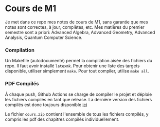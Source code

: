 # Cours de M1

Je met dans ce repo mes notes de cours de M1, sans garantie que mes notes sont correctes, à jour, complètes, etc. Mes matières du premier semestre sont a priori: Advanced Algebra, Advanced Geometry, Advanced Analysis, Quantum Computer Science.

### Compilation

Un Makefile (autodocumenté) permet la compilation aisée des fichiers du repo. Il faut avoir installé `latexmk`.
Pour obtenir une liste des targets disponible, utiliser simplement `make`. Pour tout compiler, utilise `make all`.

### PDF Compilés

À chaque push, Github Actions se charge de compiler le projet et déploie les fichiers compilés en tant que release.
La dernière version des fichiers compilés est donc toujours disponible [ici](https://github.com/FliiFe/cours-m1/releases/latest)

Le fichier `cours.zip` contient l'ensemble de tous les fichiers compilés, y compris les pdf des chapitres compilés individuellement.
